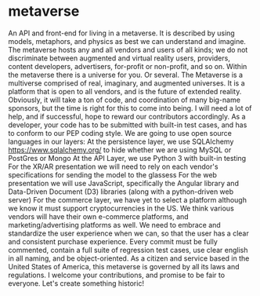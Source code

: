 # metaverse
An API and front-end for living in a metaverse. It is described by using models, metaphors, and physics as best we can understand and imagine. The metaverse hosts any and all vendors and users of all kinds; we do not discriminate between augmented and virtual reality users, providers, content developers, advertisers, for-profit or non-profit, and so on. Within the metaverse there is a universe for you. Or several. 
The Metaverse is a multiverse comprised of real, imaginary, and augmented universes. It is a platform that is open to all vendors, and is the future of extended reality. Obviously, it will take a ton of code, and coordination of many big-name sponsors, but the time is right for this to come into being.
I will need a lot of help, and if successful, hope to reward our contributors accordingly. As a developer, your code has to be submitted with built-in test cases, and has to conform to our PEP coding style. We are going to use open source languages in our layers:
At the persistence layer, we use SQLAlchemy https://www.sqlalchemy.org/ to hide whether we are using MySQL or PostGres or Mongo
At the API Layer, we use Python 3 with built-in testing
For the XR/AR presentation we will need to rely on each vendor's specifications for sending the model to the glassess
For the web presentation we will use JavaScript, specifically the Angular library and Data-Driven Document (D3) libraries (along with a python-driven web server) 
For the commerce layer, we have yet to select a platform although we know it must support cryptocurrencies in the US. 
We think various vendors will have their own e-commerce platforms, and marketing/advertising platforms as well. We need to embrace and standardize the user experience when we can, so that the user has a clear and consistent purchase experience. 
Every commit must be fully commented, contain a full suite of regression test cases, use clear english in all naming, and be object-oriented.
As a citizen and service based in the United States of America, this metaverse is governed by all its laws and regulations. 
I welcome your contributions, and promise to be fair to everyone. Let's create something historic!
